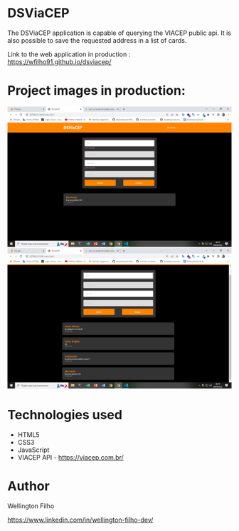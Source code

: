 # DSViaCEP

The DSViaCEP application is capable of querying the VIACEP public api. It is also possible to save the requested address in a list of cards.

Link to the web application in production : https://wfilho91.github.io/dsviacep/

# Project images in production:

![](https://github.com/wfilho91/dsviacep/blob/main/img/dsviacep1.png)
![](https://github.com/wfilho91/dsviacep/blob/main/img/dsviacep2.png)

# Technologies used

- HTML5
- CSS3
- JavaScript
- VIACEP API - https://viacep.com.br/

# Author

Wellington Filho

https://www.linkedin.com/in/wellington-filho-dev/

